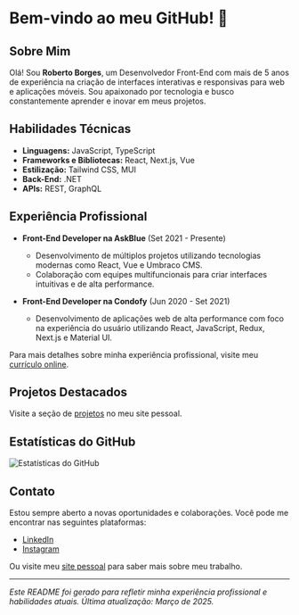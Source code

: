 # Bem-vindo ao meu GitHub! 👋

## Sobre Mim

Olá! Sou **Roberto Borges**, um Desenvolvedor Front-End com mais de 5 anos de experiência na criação de interfaces interativas e responsivas para web e aplicações móveis. Sou apaixonado por tecnologia e busco constantemente aprender e inovar em meus projetos.

## Habilidades Técnicas

- **Linguagens:** JavaScript, TypeScript
- **Frameworks e Bibliotecas:** React, Next.js, Vue
- **Estilização:** Tailwind CSS, MUI
- **Back-End:** .NET
- **APIs:** REST, GraphQL

## Experiência Profissional

- **Front-End Developer na AskBlue** (Set 2021 - Presente)
  - Desenvolvimento de múltiplos projetos utilizando tecnologias modernas como React, Vue e Umbraco CMS.
  - Colaboração com equipes multifuncionais para criar interfaces intuitivas e de alta performance.

- **Front-End Developer na Condofy** (Jun 2020 - Set 2021)
  - Desenvolvimento de aplicações web de alta performance com foco na experiência do usuário utilizando React, JavaScript, Redux, Next.js e Material UI.

Para mais detalhes sobre minha experiência profissional, visite meu [currículo online](https://www.robertoborges.com.br/resume).

## Projetos Destacados

Visite a seção de [projetos](https://www.robertoborges.com.br/projects) no meu site pessoal.

## Estatísticas do GitHub

![Estatísticas do GitHub](https://github-readme-stats.vercel.app/api?username=borgestj&show_icons=true&theme=dracula)

## Contato

Estou sempre aberto a novas oportunidades e colaborações. Você pode me encontrar nas seguintes plataformas:

- [LinkedIn](https://www.linkedin.com/in/borgestj)
- [Instagram](https://www.instagram.com/borgestij)

Ou visite meu [site pessoal](https://www.robertoborges.com.br) para saber mais sobre meu trabalho.

---

*Este README foi gerado para refletir minha experiência profissional e habilidades atuais. Última atualização: Março de 2025.*
